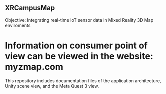 ## XRCampusMap
Objective: Integrating real-time IoT sensor data in Mixed Reality 3D Map enviroments
# Information on consumer point of view can be viewed in the website: myzmap.com

This repository includes documentation files of the application architecture, Unity scene view, and the Meta Quest 3 view. 





